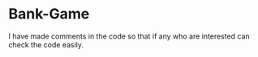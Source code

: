 # Bank-Game

I have made comments in the code so that if any who are interested can check the code easily.

